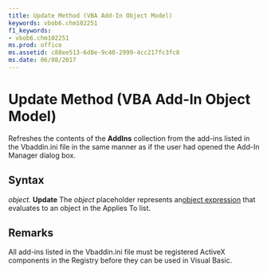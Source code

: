 ```yaml
---
title: Update Method (VBA Add-In Object Model)
keywords: vbob6.chm102251
f1_keywords:
- vbob6.chm102251
ms.prod: office
ms.assetid: c88ee513-6d8e-9c40-2999-4cc217fc3fc8
ms.date: 06/08/2017
---
```



# Update Method (VBA Add-In Object Model)



Refreshes the contents of the  **AddIns** collection from the add-ins listed in the Vbaddin.ini file in the same manner as if the user had opened the Add-In Manager dialog box.

## Syntax

_object_. **Update**
The  _object_ placeholder represents an[object expression](../../Glossary/vbe-glossary.md) that evaluates to an object in the Applies To list.

## Remarks

All add-ins listed in the Vbaddin.ini file must be registered ActiveX components in the Registry before they can be used in Visual Basic.

